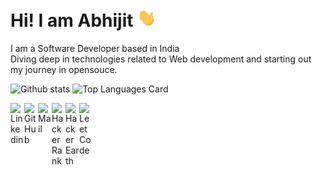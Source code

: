# Hi! I am Abhijit <img src="https://raw.githubusercontent.com/rudrajit1729/rudrajit1729/master/static/gifs/Hi.gif" width="30px">


I am a Software Developer based in India
<br>
Diving deep in technologies related to Web development and starting out my journey in opensouce.

![Github stats](https://github-readme-stats.vercel.app/api?username=AbhijitDutta338&theme=highcontrast&show_icons=true&count_private=true)
![Top Languages Card](https://github-readme-stats.vercel.app/api/top-langs/?username=AbhijitDutta338&layout=compact)

<a href="https://www.linkedin.com/in/abhijit-dutta-3800a2193/">
  <img align="left" alt=" Linkedin" width="22px" src="https://cdn.jsdelivr.net/npm/simple-icons@v3/icons/linkedin.svg" />
</a>
<a href="https://github.com/AbhijitDutta338">
  <img align="left" alt=" GitHub" width="22px" src="https://cdn.jsdelivr.net/npm/simple-icons@v3/icons/github.svg" />
</a>
<a href="mailto:abhidutta338@gmail.com">
  <img align="left" alt=" Mail" width="22px" src="https://cdn.jsdelivr.net/npm/simple-icons@v3/icons/gmail.svg" />
</a>
<a href="https://www.hackerrank.com/abhidutta338">
  <img align="left" alt=" HackerRank" width="22px" src="https://cdn.jsdelivr.net/npm/simple-icons@3.13.0/icons/hackerrank.svg" 
</a>
<a href="https://www.hackerearth.com/@abhijit380">
  <img align="left" alt=" HackerEarth" width="22px" src="https://cdn.jsdelivr.net/npm/simple-icons@3.13.0/icons/hackerearth.svg" />
</a>
<a href="https://leetcode.com/Abhijit380/">
  <img align="left" alt=" LeetCode" width="22px" src="https://cdn.jsdelivr.net/npm/simple-icons@3.13.0/icons/leetcode.svg" />
</a>
